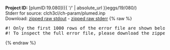 **Project ID:** [plumID:19.080]({{ '/' | absolute_url }}eggs/19/080/)  
Stderr for source:  clch3cl/ch-param/plumed.inp   
Download: [zipped raw stdout](plumed.inp.plumed.stdout.txt.zip) - [zipped raw stderr](plumed.inp.plumed.stderr.txt.zip) 
{% raw %}
<pre>
#! Only the first 1000 rows of the error file are shown below
#! To inspect the full error file, please download the zipped raw stderr file above
</pre>
{% endraw %}
